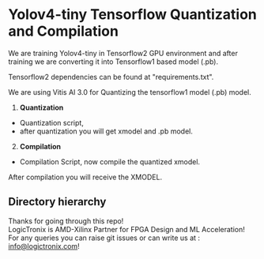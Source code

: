 # Yolov4-tiny Tensorflow Quantization and Compilation
We are training Yolov4-tiny in Tensorflow2 GPU environment and after training we are converting it into Tensorflow1 based model (.pb).

Tensorflow2 dependencies can be found at "requirements.txt".

We are using Vitis AI 3.0 for Quantizing the tensorflow1 model (.pb) model.

1. **Quantization** 
- Quantization script,
- after quantization you will get xmodel and .pb model.

2. **Compilation** 
- Compilation Script, now compile the quantized xmodel.

After compilation you will receive the XMODEL.

 
## Directory hierarchy
 

 Thanks for going through this repo! \
 LogicTronix is AMD-Xilinx Partner for FPGA Design and ML Acceleration! \
 For any queries you can raise git issues or can write us at : info@logictronix.com!

